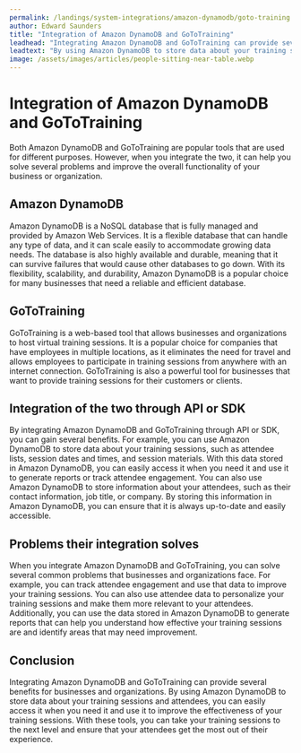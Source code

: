 ```yaml
---
permalink: /landings/system-integrations/amazon-dynamodb/goto-training
author: Edward Saunders
title: "Integration of Amazon DynamoDB and GoToTraining"
leadhead: "Integrating Amazon DynamoDB and GoToTraining can provide several benefits for businesses and organizations"
leadtext: "By using Amazon DynamoDB to store data about your training sessions and attendees, you can easily access it when you need it and use it to improve the effectiveness of your training sessions. With these tools, you can take your training sessions to the next level and ensure that your attendees get the most out of their experience."
image: /assets/images/articles/people-sitting-near-table.webp
---
```

<div class="arttext">	<h1>Integration of Amazon DynamoDB and GoToTraining</h1>
	<p>Both Amazon DynamoDB and GoToTraining are popular tools that are used for different purposes. However, when you integrate the two, it can help you solve several problems and improve the overall functionality of your business or organization.</p>
	<h2>Amazon DynamoDB</h2>
	<p>Amazon DynamoDB is a NoSQL database that is fully managed and provided by Amazon Web Services. It is a flexible database that can handle any type of data, and it can scale easily to accommodate growing data needs. The database is also highly available and durable, meaning that it can survive failures that would cause other databases to go down. With its flexibility, scalability, and durability, Amazon DynamoDB is a popular choice for many businesses that need a reliable and efficient database.</p>
	<h2>GoToTraining</h2>
	<p>GoToTraining is a web-based tool that allows businesses and organizations to host virtual training sessions. It is a popular choice for companies that have employees in multiple locations, as it eliminates the need for travel and allows employees to participate in training sessions from anywhere with an internet connection. GoToTraining is also a powerful tool for businesses that want to provide training sessions for their customers or clients.</p>
	<h2>Integration of the two through API or SDK</h2>
	<p>By integrating Amazon DynamoDB and GoToTraining through API or SDK, you can gain several benefits. For example, you can use Amazon DynamoDB to store data about your training sessions, such as attendee lists, session dates and times, and session materials. With this data stored in Amazon DynamoDB, you can easily access it when you need it and use it to generate reports or track attendee engagement. You can also use Amazon DynamoDB to store information about your attendees, such as their contact information, job title, or company. By storing this information in Amazon DynamoDB, you can ensure that it is always up-to-date and easily accessible.</p>
	<h2>Problems their integration solves</h2>
	<p>When you integrate Amazon DynamoDB and GoToTraining, you can solve several common problems that businesses and organizations face. For example, you can track attendee engagement and use that data to improve your training sessions. You can also use attendee data to personalize your training sessions and make them more relevant to your attendees. Additionally, you can use the data stored in Amazon DynamoDB to generate reports that can help you understand how effective your training sessions are and identify areas that may need improvement.</p>
	<h2>Conclusion</h2>
	<p>Integrating Amazon DynamoDB and GoToTraining can provide several benefits for businesses and organizations. By using Amazon DynamoDB to store data about your training sessions and attendees, you can easily access it when you need it and use it to improve the effectiveness of your training sessions. With these tools, you can take your training sessions to the next level and ensure that your attendees get the most out of their experience.</p>
</div>